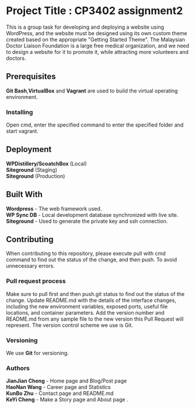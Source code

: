 # Project Title : CP3402 assignment2
This is a group task for developing and deploying a website using WordPress, and the website must be designed using its own custom theme created based on the appropriate "Getting Started Theme". The Malaysian Doctor Liaison Foundation is a large free medical organization, and we need to design a website for it to promote it, while attracting more volunteers and doctors.
## Prerequisites
**Git Bash**,**VirtualBox** and **Vagrant** are used to build the virtual operating environment.
### Installing
Open cmd, enter the specified command to enter the specified folder and start vagrant.
## Deployment
**WPDistillery/ScoatchBox** (Local)  
**Siteground** (Staging)  
**Siteground** (Production)
## Built With
**Wordpress** - The web framework used.  
**WP Sync DB** - Local development database synchronized with live site.  
**Siteground** - Used to generate the private key and ssh connection.
## Contributing
When contributing to this repository, please execute pull with cmd command to find out the status of the change, and then push. To avoid unnecessary errors.
### Pull request process
Make sure to pull first and then push.git status to find out the status of the change.
Update README.md with the details of the interface changes, including the new environment variables, exposed ports, useful file locations, and container parameters.
Add the version number and README.md from any sample file to the new version this Pull Request will represent. The version control scheme we use is Git.
### Versioning
We use **Git** for versioning.
### Authors
**JianJian Cheng** - Home page and Blog/Post page
<br>**HaoNan Wang** - Career page and Statistics  
**KunBo Zhu** - Contact page and README.md  
**KeYi Cheng** - Make a Story page and About page .
